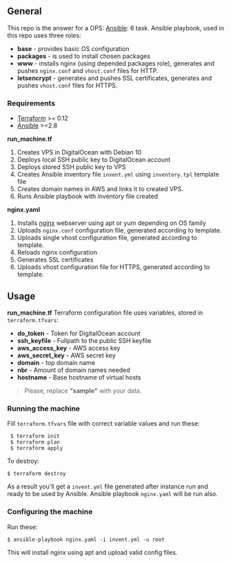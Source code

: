 ## General

This repo is the answer for a OPS: [Ansible](https://www.ansible.com/): 6 task.
Ansible playbook, used in this repo uses three roles:
* **base** - provides basic OS configuration
* **packages** - is used to install chosen packages
* **www** - installs nginx (using depended packages role), generates and pushes
``nginx.conf`` and ``vhost.conf`` files for HTTP.
* **letsencrypt** - generates and pushes SSL certificates, generates and pushes
``vhost.conf`` files for HTTPS.

### Requirements
* [Terraform](https://www.terraform.io) >= 0.12
* [Ansible](https://www.ansible.com/) >=2.8

**run_machine.tf**
1. Creates VPS in DigitalOcean with Debian 10
2. Deploys local SSH public key to DigitalOcean account
3. Deploys stored SSH public key to VPS
4. Creates Ansible inventory file ``invent.yml`` using ``inventory.tpl`` template file
5. Creates domain names in AWS and links it to created VPS.
6. Runs Ansible playbook with inventory file created

**nginx.yaml**
1. Installs [nginx](https://nginx.org) webserver using apt or yum depending on OS family
2. Uploads ``nginx.conf`` configuration file, generated according to template.
3. Uploads single vhost configuration file, generated according to template.
4. Reloads nginx configuration
5. Generates SSL certificates
6. Uploads vhost configuration file for  HTTPS, generated according to template.

## Usage
**run_machine.tf** Terraform configuration file uses variables, stored in ``terraform.tfvars``:
* **do_token**  - Token for DigitalOcean account
* **ssh_keyfile** - Fullpath to the public SSH keyfile
* **aws_access_key** - AWS access key
* **aws_secret_key** - AWS secret key
* **domain** - top domain name
* **nbr** - Amount of domain names needed
* **hostname** - Base hostname of virtual hosts

>Please, replace **"sample"** with your data.

### Running the machine

Fill ``terraform.tfvars`` file with correct variable values  and run these:
```
 $ terraform init
 $ terraform plan
 $ terraform apply
```
To destroy:

``$ terraform destroy``

As a result you'll get a ``invent.yml`` file generated after instance run and ready to be used by Ansible.  Ansible 
playbook ``nginx.yaml`` will be run also.

### Configuring the machine

Run these:
```
$ ansible-playbook nginx.yaml -i invent.yml -u root
```
This will install nginx using apt and upload valid config files.

